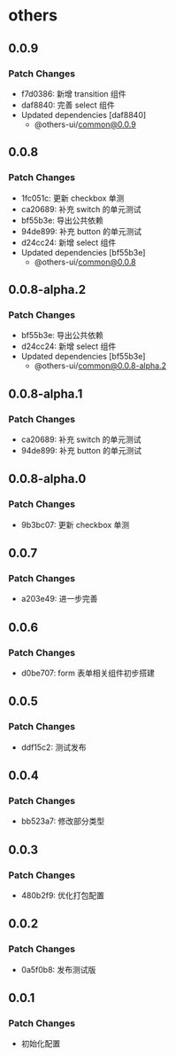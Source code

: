# others

## 0.0.9

### Patch Changes

- f7d0386: 新增 transition 组件
- daf8840: 完善 select 组件
- Updated dependencies [daf8840]
  - @others-ui/common@0.0.9

## 0.0.8

### Patch Changes

- 1fc051c: 更新 checkbox 单测
- ca20689: 补充 switch 的单元测试
- bf55b3e: 导出公共依赖
- 94de899: 补充 button 的单元测试
- d24cc24: 新增 select 组件
- Updated dependencies [bf55b3e]
  - @others-ui/common@0.0.8

## 0.0.8-alpha.2

### Patch Changes

- bf55b3e: 导出公共依赖
- d24cc24: 新增 select 组件
- Updated dependencies [bf55b3e]
  - @others-ui/common@0.0.8-alpha.2

## 0.0.8-alpha.1

### Patch Changes

- ca20689: 补充 switch 的单元测试
- 94de899: 补充 button 的单元测试

## 0.0.8-alpha.0

### Patch Changes

- 9b3bc07: 更新 checkbox 单测

## 0.0.7

### Patch Changes

- a203e49: 进一步完善

## 0.0.6

### Patch Changes

- d0be707: form 表单相关组件初步搭建

## 0.0.5

### Patch Changes

- ddf15c2: 测试发布

## 0.0.4

### Patch Changes

- bb523a7: 修改部分类型

## 0.0.3

### Patch Changes

- 480b2f9: 优化打包配置

## 0.0.2

### Patch Changes

- 0a5f0b8: 发布测试版

## 0.0.1

### Patch Changes

- 初始化配置
